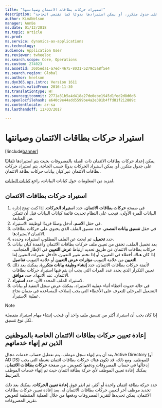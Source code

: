 ```yaml
---
title: "استيراد حركات بطاقات الائتمان وصيانتها"
description: "يشرح هذا الموضوع كيفية استيراد حركات بطاقات الائتمان ذات الصلة بالمصروفات وصيانتها. يمكن إعداد هذه الحركات بحيث يتم استيرادها تلقائيًا على جدول متكرر، أو يمكن استيرادها يدويًا كما تقتضي الحاجة."
author: KimANelson
manager: AnnBe
ms.date: 01/12/2018
ms.topic: article
ms.prod: 
ms.service: dynamics-ax-applications
ms.technology: 
audience: Application User
ms.reviewer: twheeloc
ms.search.scope: Core, Operations
ms.custom: 274023
ms.assetid: 3605eda1-a7ed-4675-8031-5279c5a8f5e4
ms.search.region: Global
ms.author: knelson
ms.dyn365.ops.intro: Version 1611
ms.search.validFrom: 2016-11-30
ms.translationtype: HT
ms.sourcegitcommit: 2771a31b5a4d418a27de0ebe1945d1fed2d8d6d6
ms.openlocfilehash: e640c9e44add5599be4a2e381b4ffd81f212889c
ms.contentlocale: ar-sa
ms.lasthandoff: 11/03/2017

---
```


# <a name="import-and-maintain-credit-card-transactions"></a>استيراد حركات بطاقات الائتمان وصيانتها

[!include[banner](../includes/banner.md)]

يمكن إعداد حركات بطاقات الائتمان ذات الصلة بالمصروفات بحيث يتم استيرادها تلقائيًا على جدول متكرر. أو، يمكن استيراد الحركات يدويًا حسب الحاجة. يتم استيراد حركات بطاقات الائتمان عبر كيان بيانات حركات بطاقة الائتمان.

لمزيد من المعلومات حول كيانات البيانات، راجع [كيانات البيانات](../../dev-itpro/data-entities/data-entities.md).

## <a name="import-credit-card-transactions"></a>استيراد ‏‏حركات بطاقات الائتمان

1. في صفحة **حركات بطاقات الائتمان‬**، حدد **استيراد الحركات**. إذا كنت تفتح إدارة البيانات للمرة الأولى، فيجب على النظام تحديث قائمة كيانات البيانات قبل أن تتمكن من المتابعة.
2. في حقل **الاسم**، أدخل وصفًا فريدًا لوظيفة الاستيراد.
3. في حقل **تنسيق بيانات المصدر**، حدد تنسيق الملف الذي يحتوي على حركات بطاقات الائتمان لاستيرادها.
4. حدد **تحميل**، ثم ابحث عن الملف المطلوب استيراده وحدده.
5. بعد تحميل الملف، تحقق من تعيين ملف حركات بطاقات الائتمان وأعمدة كيان بيانات حركات بطاقات الائتمان عن طريق تحديد ارتباط **عرض التعيين‬** في الإطار المتجانب. إذا كان هناك أخطاء في التعيين، أو إذا تحتم تغيير التعيين، فأدخل تغييرات التعيين إما من علامة التبويب **مؤثرات عرض التعيين** أو علامة التبويب **تفاصيل‏‎ التعيين**.
6. لأتمتة حركات بطاقات الائتمان، حدد **إنشاء وظيفة بيانات متكررة‬**. يمكنك بعد ذلك تعيين التكرار الذي يحدد عدد المرات التي يجب أن يتم فيها استيراد حركات بطاقات الائتمان. عند الانتهاء، حدد **موافق**.
7. لاستيراد الملف المحدد الآن، حدد **استيراد**.
8. في حالة حدوث أخطاء أثناء عملية الاستيراد، يمكنك عرض سجل التنفيذ أو بيانات التشغيل المرحلي‬ للتعرف على الأخطاء التي يجب إصلاحه للمساعدة في ضمان نجاح عملية الاستيراد.

> [!NOTE]
> إذا كان يجب أن استيراد أكثر من تنسيق ملف واحد أو، فيجب إنشاء مهام استيراد منفصلة لكل نوع تنسيق.

## <a name="reassign-the-credit-card-transactions-for-terminated-employees"></a>إعادة تعيين حركات بطاقات الائتمان الخاصة بالموظفين الذين تم إنهاء خدماتهم

بعد أن يتم إنهاء سجل موظف، يتم تعطيل حساب خدمات مجال Active Directory (أو AD DS) للموظف. ومع ذلك، قد تكون هناك حركات بطاقات ائتمان نشطة التي يجب إدخالها في حساب المصروفات ودفعها كتعويض. من صفحة **حركات بطاقات الائتمان**، يمكنك إعادة تعيين الموظف لأي حركة بطاقة ائتمان حيث تم إنهاء خدمات الموظف المرتبط.

حدد حركة بطاقة ائتمان واحدة أو أكثر، ثم انقر فوق **إعادة تعيين الحركات**. يمكنك بعد ذلك تحديد موظف آخر لتعيين حركات بطاقات الائتمان له. بعد إعادة تعيين حركات بطاقات الائتمان، يمكن تحديدها لتقرير المصروفات ودفعها من خلال العملية المنتظمة لتعويض تقرير المصروفات.

